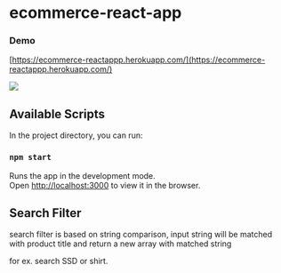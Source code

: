 # ecommerce-react-app

### Demo

[https://ecommerce-reactappp.herokuapp.com/](https://ecommerce-reactappp.herokuapp.com/)

![](markdown/desktop.png)

## Available Scripts

In the project directory, you can run:

### `npm start`

Runs the app in the development mode.\
Open [http://localhost:3000](http://localhost:3000) to view it in the browser.

## Search Filter

search filter is based on string comparison, input string will be matched with product title and return a new array with matched string

for ex. search SSD or shirt.
